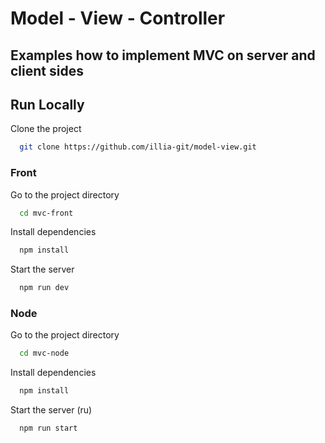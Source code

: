 
# Model - View - Controller
## Examples how to implement MVC on server and client sides



## Run Locally

Clone the project

```bash
  git clone https://github.com/illia-git/model-view.git
```
### Front
Go to the project directory

```bash
  cd mvc-front
```

Install dependencies

```bash
  npm install
```

Start the server

```bash
  npm run dev
```
### Node
Go to the project directory

```bash
  cd mvc-node
```

Install dependencies

```bash
  npm install
```

Start the server (ru)

```bash
  npm run start
```

